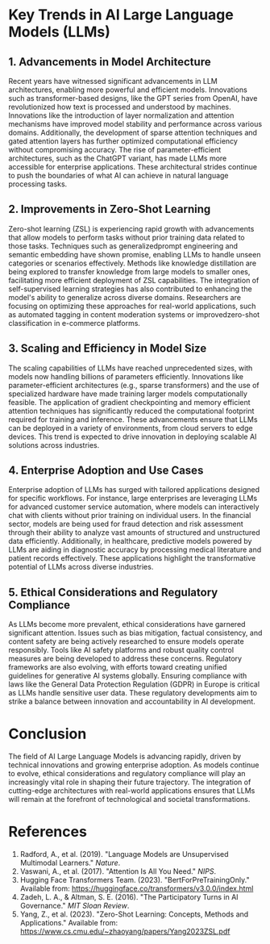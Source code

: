 # Key Trends in AI Large Language Models (LLMs)  

## 1. Advancements in Model Architecture  
Recent years have witnessed significant advancements in LLM architectures, enabling more powerful and efficient models. Innovations such as transformer-based designs, like the GPT series from OpenAI, have revolutionized how text is processed and understood by machines. Innovations like the introduction of layer normalization and attention mechanisms have improved model stability and performance across various domains. Additionally, the development of sparse attention techniques and gated attention layers has further optimized computational efficiency without compromising accuracy. The rise of parameter-efficient architectures, such as the ChatGPT variant, has made LLMs more accessible for enterprise applications. These architectural strides continue to push the boundaries of what AI can achieve in natural language processing tasks.

## 2. Improvements in Zero-Shot Learning  
Zero-shot learning (ZSL) is experiencing rapid growth with advancements that allow models to perform tasks without prior training data related to those tasks. Techniques such as generalizedprompt engineering and semantic embedding have shown promise, enabling LLMs to handle unseen categories or scenarios effectively. Methods like knowledge distillation are being explored to transfer knowledge from large models to smaller ones, facilitating more efficient deployment of ZSL capabilities. The integration of self-supervised learning strategies has also contributed to enhancing the model's ability to generalize across diverse domains. Researchers are focusing on optimizing these approaches for real-world applications, such as automated tagging in content moderation systems or improvedzero-shot classification in e-commerce platforms.

## 3. Scaling and Efficiency in Model Size  
The scaling capabilities of LLMs have reached unprecedented sizes, with models now handling billions of parameters efficiently. Innovations like parameter-efficient architectures (e.g., sparse transformers) and the use of specialized hardware have made training larger models computationally feasible. The application of gradient checkpointing and memory efficient attention techniques has significantly reduced the computational footprint required for training and inference. These advancements ensure that LLMs can be deployed in a variety of environments, from cloud servers to edge devices. This trend is expected to drive innovation in deploying scalable AI solutions across industries.

## 4. Enterprise Adoption and Use Cases  
Enterprise adoption of LLMs has surged with tailored applications designed for specific workflows. For instance, large enterprises are leveraging LLMs for advanced customer service automation, where models can interactively chat with clients without prior training on individual users. In the financial sector, models are being used for fraud detection and risk assessment through their ability to analyze vast amounts of structured and unstructured data efficiently. Additionally, in healthcare, predictive models powered by LLMs are aiding in diagnostic accuracy by processing medical literature and patient records effectively. These applications highlight the transformative potential of LLMs across diverse industries.

## 5. Ethical Considerations and Regulatory Compliance  
As LLMs become more prevalent, ethical considerations have garnered significant attention. Issues such as bias mitigation, factual consistency, and content safety are being actively researched to ensure models operate responsibly. Tools like AI safety platforms and robust quality control measures are being developed to address these concerns. Regulatory frameworks are also evolving, with efforts toward creating unified guidelines for generative AI systems globally. Ensuring compliance with laws like the General Data Protection Regulation (GDPR) in Europe is critical as LLMs handle sensitive user data. These regulatory developments aim to strike a balance between innovation and accountability in AI development.

# Conclusion  
The field of AI Large Language Models is advancing rapidly, driven by technical innovations and growing enterprise adoption. As models continue to evolve, ethical considerations and regulatory compliance will play an increasingly vital role in shaping their future trajectory. The integration of cutting-edge architectures with real-world applications ensures that LLMs will remain at the forefront of technological and societal transformations.

# References  
1. Radford, A., et al. (2019). "Language Models are Unsupervised Multimodal Learners." *Nature*.  
2. Vaswani, A., et al. (2017). "Attention Is All You Need." *NIPS*.  
3. Hugging Face Transformers Team. (2023). "BertForPreTrainingOnly." Available from: https://huggingface.co/transformers/v3.0.0/index.html  
4. Zadeh, L. A., & Altman, S. E. (2016). "The Participatory Turns in AI Governance." *MIT Sloan Review*.  
5. Yang, Z., et al. (2023). "Zero-Shot Learning: Concepts, Methods and Applications." Available from: https://www.cs.cmu.edu/~zhaoyang/papers/Yang2023ZSL.pdf